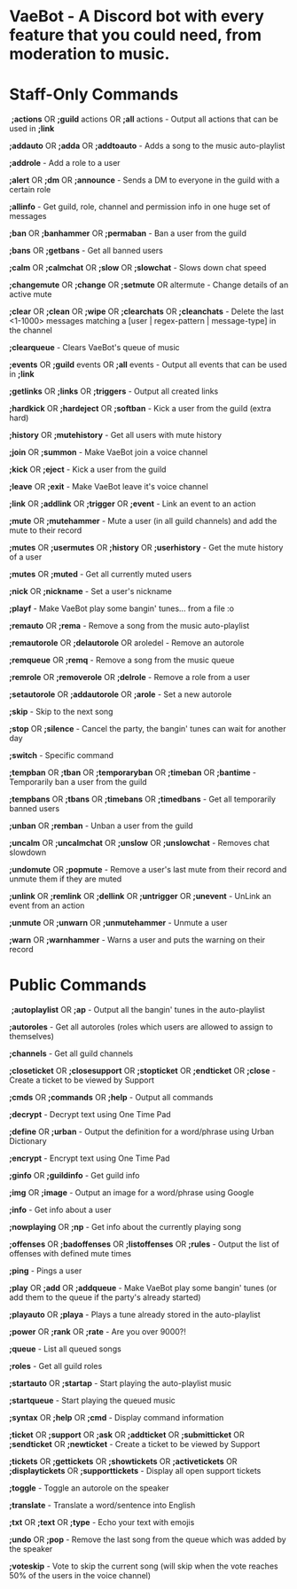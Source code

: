 # VaeBot - A Discord bot with every feature that you could need, from moderation to music.

# Staff-Only Commands
​
**;actions** OR **;guild** actions OR **;all** actions - Output all actions that can be used in **;link**

**;addauto** OR **;adda** OR **;addtoauto** - Adds a song to the music auto-playlist

**;addrole** - Add a role to a user

**;alert** OR **;dm** OR **;announce** - Sends a DM to everyone in the guild with a certain role

**;allinfo** - Get guild, role, channel and permission info in one huge set of messages

**;ban** OR **;banhammer** OR **;permaban** - Ban a user from the guild

**;bans** OR **;getbans** - Get all banned users

**;calm** OR **;calmchat** OR **;slow** OR **;slowchat** - Slows down chat speed

**;changemute** OR **;change** OR **;setmute** OR altermute - Change details of an active mute

**;clear** OR **;clean** OR **;wipe** OR **;clearchats** OR **;cleanchats** - Delete the last <1-1000> messages matching a [user | regex-pattern | message-type] in the channel

**;clearqueue** - Clears VaeBot's queue of music

**;events** OR **;guild** events OR **;all** events - Output all events that can be used in **;link**

**;getlinks** OR **;links** OR **;triggers** - Output all created links

**;hardkick** OR **;hardeject** OR **;softban** - Kick a user from the guild (extra hard)

**;history** OR **;mutehistory** - Get all users with mute history

**;join** OR **;summon** - Make VaeBot join a voice channel

**;kick** OR **;eject** - Kick a user from the guild

**;leave** OR **;exit** - Make VaeBot leave it's voice channel

**;link** OR **;addlink** OR **;trigger** OR **;event** - Link an event to an action

**;mute** OR **;mutehammer** - Mute a user (in all guild channels) and add the mute to their record

**;mutes** OR **;usermutes** OR **;history** OR **;userhistory** - Get the mute history of a user

**;mutes** OR **;muted** - Get all currently muted users

**;nick** OR **;nickname** - Set a user's nickname

**;playf** - Make VaeBot play some bangin' tunes... from a file :o

**;remauto** OR **;rema** - Remove a song from the music auto-playlist

**;remautorole** OR **;delautorole** OR aroledel - Remove an autorole

**;remqueue** OR **;remq** - Remove a song from the music queue

**;remrole** OR **;removerole** OR **;delrole** - Remove a role from a user

**;setautorole** OR **;addautorole** OR **;arole** - Set a new autorole

**;skip** - Skip to the next song

**;stop** OR **;silence** - Cancel the party, the bangin' tunes can wait for another day

**;switch** - Specific command

**;tempban** OR **;tban** OR **;temporaryban** OR **;timeban** OR **;bantime** - Temporarily ban a user from the guild

**;tempbans** OR **;tbans** OR **;timebans** OR **;timedbans** - Get all temporarily banned users

**;unban** OR **;remban** - Unban a user from the guild

**;uncalm** OR **;uncalmchat** OR **;unslow** OR **;unslowchat** - Removes chat slowdown

**;undomute** OR **;popmute** - Remove a user's last mute from their record and unmute them if they are muted

**;unlink** OR **;remlink** OR **;dellink** OR **;untrigger** OR **;unevent** - UnLink an event from an action

**;unmute** OR **;unwarn** OR **;unmutehammer** - Unmute a user

**;warn** OR **;warnhammer** - Warns a user and puts the warning on their record


# Public Commands
​
**;autoplaylist** OR **;ap** - Output all the bangin' tunes in the auto-playlist

**;autoroles** - Get all autoroles (roles which users are allowed to assign to themselves)

**;channels** - Get all guild channels

**;closeticket** OR **;closesupport** OR **;stopticket** OR **;endticket** OR **;close** - Create a ticket to be viewed by Support

**;cmds** OR **;commands** OR **;help** - Output all commands

**;decrypt** - Decrypt text using One Time Pad

**;define** OR **;urban** - Output the definition for a word/phrase using Urban Dictionary

**;encrypt** - Encrypt text using One Time Pad

**;ginfo** OR **;guildinfo** - Get guild info

**;img** OR **;image** - Output an image for a word/phrase using Google

**;info** - Get info about a user

**;nowplaying** OR **;np** - Get info about the currently playing song

**;offenses** OR **;badoffenses** OR **;listoffenses** OR **;rules** - Output the list of offenses with defined mute times

**;ping** - Pings a user

**;play** OR **;add** OR **;addqueue** - Make VaeBot play some bangin' tunes (or add them to the queue if the party's already started)

**;playauto** OR **;playa** - Plays a tune already stored in the auto-playlist

**;power** OR **;rank** OR **;rate** - Are you over 9000?!

**;queue** - List all queued songs

**;roles** - Get all guild roles

**;startauto** OR **;startap** - Start playing the auto-playlist music

**;startqueue** - Start playing the queued music

**;syntax** OR **;help** OR **;cmd** - Display command information

**;ticket** OR **;support** OR **;ask** OR **;addticket** OR **;submitticket** OR **;sendticket** OR **;newticket** - Create a ticket to be viewed by Support

**;tickets** OR **;gettickets** OR **;showtickets** OR **;activetickets** OR **;displaytickets** OR **;supporttickets** - Display all open support tickets

**;toggle** - Toggle an autorole on the speaker

**;translate** - Translate a word/sentence into English

**;txt** OR **;text** OR **;type** - Echo your text with emojis

**;undo** OR **;pop** - Remove the last song from the queue which was added by the speaker

**;voteskip** - Vote to skip the current song (will skip when the vote reaches 50% of the users in the voice channel)
